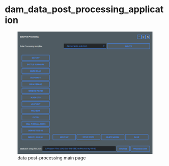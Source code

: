 # dam_data_post_processing_application

<figure>
<img src="doc/images/DPPA_2.PNG" alt="drawing" >
<figcaption> data post-processing main page</figcaption>
</figure>